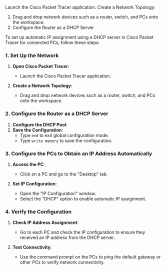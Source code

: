  
Launch the Cisco Packet Tracer application.
Create a Network Topology:

1. Drag and drop network devices such as a router, switch, and PCs onto the workspace.
2. Configure the Router as a DHCP Server


To set up automatic IP assignment using a DHCP server in Cisco Packet Tracer for connected PCs, follow these steps:

### 1. **Set Up the Network**

1. **Open Cisco Packet Tracer**:
   - Launch the Cisco Packet Tracer application.

2. **Create a Network Topology**:
   - Drag and drop network devices such as a router, switch, and PCs onto the workspace.

### 2. **Configure the Router as a DHCP Server**

1. **Configure the DHCP Pool**:
2. **Save the Configuration**:
   - Type `end` to exit global configuration mode.
   - Type `write memory` to save the configuration.

### 3. **Configure the PCs to Obtain an IP Address Automatically**

1. **Access the PC**:
   - Click on a PC and go to the "Desktop" tab.

2. **Set IP Configuration**:
   - Open the "IP Configuration" window.
   - Select the "DHCP" option to enable automatic IP assignment.

### 4. **Verify the Configuration**

1. **Check IP Address Assignment**:
   - Go to each PC and check the IP configuration to ensure they received an IP address from the DHCP server.

2. **Test Connectivity**:
   - Use the command prompt on the PCs to ping the default gateway or other PCs to verify network connectivity.

 